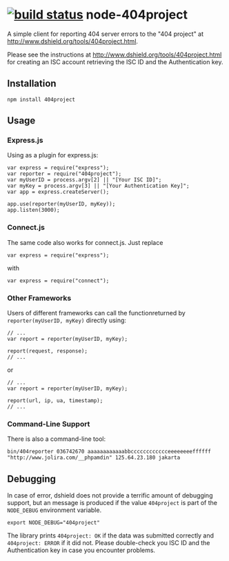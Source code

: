 [![build status](https://secure.travis-ci.org/jolira/node-404project.png)](http://travis-ci.org/jolira/node-404project)
node-404project
=====================

A simple client for reporting 404 server errors to the "404 project" at http://www.dshield.org/tools/404project.html.

Please see the instructions at http://www.dshield.org/tools/404project.html for creating an ISC account retrieving
the ISC ID and the Authentication key.

Installation
---------------------

```
npm install 404project
```

Usage
---------------------

### Express.js

Using as a plugin for express.js:

```
var express = require("express");
var reporter = require("404project");
var myUserID = process.argv[2] || "[Your ISC ID]";
var myKey = process.argv[3] || "[Your Authentication Key]";
var app = express.createServer();

app.use(reporter(myUserID, myKey));
app.listen(3000);
```

### Connect.js

The same code also works for connect.js. Just replace

```
var express = require("express");
```

with

```
var express = require("connect");
```

### Other Frameworks

Users of different frameworks can call the functionreturned by ``reporter(myUserID, myKey)`` directly using:

```
// ...
var report = reporter(myUserID, myKey);

report(request, response);
// ...
```

or

```
// ...
var report = reporter(myUserID, myKey);

report(url, ip, ua, timestamp);
// ...
```

### Command-Line Support

There is also a command-line tool:

```
bin/404reporter 036742670 aaaaaaaaaaaabbcccccccccccceeeeeeeeffffff "http://www.jolira.com/__phpamdin" 125.64.23.180 jakarta
```

Debugging
---------------------

In case of error, dshield does not provide a terrific amount of debugging support, but an message is produced
if the value ``404project`` is part of the ``NODE_DEBUG`` environment variable.

```
export NODE_DEBUG="404project"
```

The library prints ``404project: OK`` if the data was submitted correctly and ``404project: ERROR`` if it did not.
Please double-check you ISC ID and the Authentication key in case you encounter problems.
